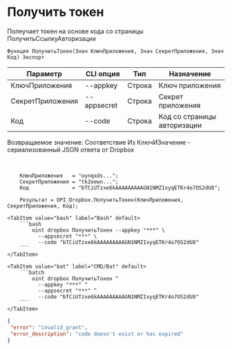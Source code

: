 ﻿---
sidebar_position: 2
---

# Получить токен
 Полеучает токен на основе кода со страницы ПолучитьСсылкуАвторизации



`Функция ПолучитьТокен(Знач КлючПриложения, Знач СекретПриложения, Знач Код) Экспорт`

  | Параметр | CLI опция | Тип | Назначение |
  |-|-|-|-|
  | КлючПриложения | --appkey | Строка | Ключ приложения |
  | СекретПриложения | --appsecret | Строка | Секрет приложения |
  | Код | --code | Строка | Код со страницы авторизации |

  
  Возвращаемое значение:   Соответствие Из КлючИЗначение - сериализованный JSON ответа от Dropbox

<br/>




```bsl title="Пример кода"
    КлючПриложения   = "oynqxds...";
    СекретПриложения = "tk2oewn...";
    Код              = "bTCiUTzxe6kAAAAAAAAAGN1NMZIxyqETKr4o7OS2dU8";

    Результат = OPI_Dropbox.ПолучитьТокен(КлючПриложения, СекретПриложения, Код);
```
    

 <Tabs>
  
    <TabItem value="bash" label="Bash" default>
        ```bash
            oint dropbox ПолучитьТокен --appkey "***" \
              --appsecret "***" \
              --code "bTCiUTzxe6kAAAAAAAAAGN1NMZIxyqETKr4o7OS2dU8"
        ```
    </TabItem>
  
    <TabItem value="bat" label="CMD/Bat" default>
        ```batch
            oint dropbox ПолучитьТокен ^
              --appkey "***" ^
              --appsecret "***" ^
              --code "bTCiUTzxe6kAAAAAAAAAGN1NMZIxyqETKr4o7OS2dU8"
        ```
    </TabItem>
</Tabs>


```json title="Результат"
{
 "error": "invalid_grant",
 "error_description": "code doesn't exist or has expired"
}
```
